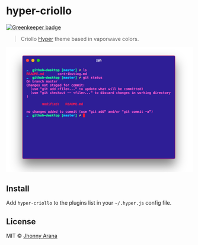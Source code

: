 # hyper-criollo

[![Greenkeeper badge](https://badges.greenkeeper.io/aranajhonny/hyper-criollo.svg)](https://greenkeeper.io/)

> Criollo [Hyper](https://hyper.is) theme based in vaporwave colors.

![](screenshot.png)


## Install

Add `hyper-criollo` to the plugins list in your `~/.hyper.js` config file.

## License

MIT © [Jhonny Arana](https://github.com/aranajhonny)
